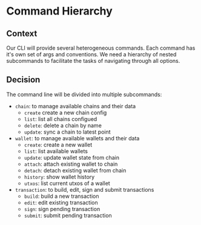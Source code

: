 # Command Hierarchy

## Context

Our CLI will provide several heterogeneous commands. Each command has it's own set of args and conventions. We need a hierarchy of nested subcommands to facilitate the tasks of navigating through all options.

## Decision

The command line will be divided into multiple subcommands:

- `chain`: to manage available chains and their data
  - `create` create a new chain config
  - `list`: list all chains configued
  - `delete`: delete a chain by name
  - `update`: sync a chain to latest point
- `wallet`: to manage available wallets and their data
  - `create`: create a new wallet
  - `list`: list available wallets
  - `update`: update wallet state from chain
  - `attach`: attach existing wallet to chain
  - `detach`: detach existing wallet from chain
  - `history`: show wallet history
  - `utxos`: list current utxos of a wallet
- `transaction`: to build, edit, sign and submit transactions
  - `build`: build a new transaction
  - `edit`: edit existing transaction
  - `sign`: sign pending transaction
  - `submit`: submit pending transaction
